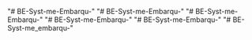 "# BE-Syst-me-Embarqu-" 
"# BE-Syst-me-Embarqu-" 
"# BE-Syst-me-Embarqu-" 
"# BE-Syst-me-Embarqu-" 
"# BE-Syst-me-Embarqu-" 
"# BE-Syst-me_embarqu-" 
